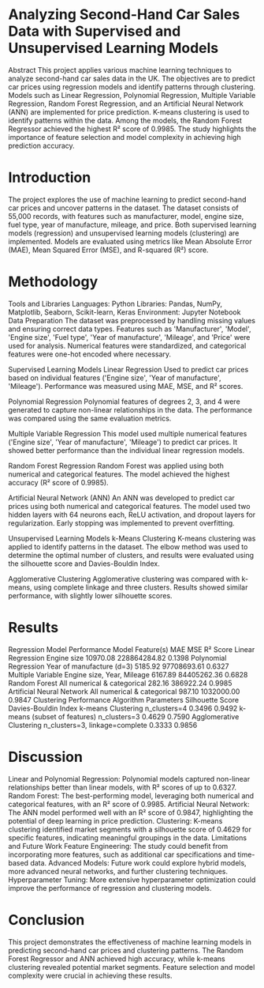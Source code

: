 # Analyzing Second-Hand Car Sales Data with Supervised and Unsupervised Learning Models
Abstract
This project applies various machine learning techniques to analyze second-hand car sales data in the UK. The objectives are to predict car prices using regression models and identify patterns through clustering. Models such as Linear Regression, Polynomial Regression, Multiple Variable Regression, Random Forest Regression, and an Artificial Neural Network (ANN) are implemented for price prediction. K-means clustering is used to identify patterns within the data. Among the models, the Random Forest Regressor achieved the highest R² score of 0.9985. The study highlights the importance of feature selection and model complexity in achieving high prediction accuracy.

# Introduction
The project explores the use of machine learning to predict second-hand car prices and uncover patterns in the dataset. The dataset consists of 55,000 records, with features such as manufacturer, model, engine size, fuel type, year of manufacture, mileage, and price. Both supervised learning models (regression) and unsupervised learning models (clustering) are implemented. Models are evaluated using metrics like Mean Absolute Error (MAE), Mean Squared Error (MSE), and R-squared (R²) score.

# Methodology
Tools and Libraries
Languages: Python
Libraries: Pandas, NumPy, Matplotlib, Seaborn, Scikit-learn, Keras
Environment: Jupyter Notebook
Data Preparation
The dataset was preprocessed by handling missing values and ensuring correct data types. Features such as 'Manufacturer', 'Model', 'Engine size', 'Fuel type', 'Year of manufacture', 'Mileage', and 'Price' were used for analysis. Numerical features were standardized, and categorical features were one-hot encoded where necessary.

Supervised Learning Models
Linear Regression
Used to predict car prices based on individual features ('Engine size', 'Year of manufacture', 'Mileage'). Performance was measured using MAE, MSE, and R² scores.

Polynomial Regression
Polynomial features of degrees 2, 3, and 4 were generated to capture non-linear relationships in the data. The performance was compared using the same evaluation metrics.

Multiple Variable Regression
This model used multiple numerical features ('Engine size', 'Year of manufacture', 'Mileage') to predict car prices. It showed better performance than the individual linear regression models.

Random Forest Regression
Random Forest was applied using both numerical and categorical features. The model achieved the highest accuracy (R² score of 0.9985).

Artificial Neural Network (ANN)
An ANN was developed to predict car prices using both numerical and categorical features. The model used two hidden layers with 64 neurons each, ReLU activation, and dropout layers for regularization. Early stopping was implemented to prevent overfitting.

Unsupervised Learning Models
k-Means Clustering
K-means clustering was applied to identify patterns in the dataset. The elbow method was used to determine the optimal number of clusters, and results were evaluated using the silhouette score and Davies-Bouldin Index.

Agglomerative Clustering
Agglomerative clustering was compared with k-means, using complete linkage and three clusters. Results showed similar performance, with slightly lower silhouette scores.

# Results
Regression Model Performance
Model	Feature(s)	MAE	MSE	R² Score
Linear Regression	Engine size	10970.08	228864284.82	0.1398
Polynomial Regression	Year of manufacture (d=3)	5185.92	97708693.61	0.6327
Multiple Variable	Engine size, Year, Mileage	6167.89	84405262.36	0.6828
Random Forest	All numerical & categorical	282.16	386922.24	0.9985
Artificial Neural Network	All numerical & categorical	987.10	1032000.00	0.9847
Clustering Performance
Algorithm	Parameters	Silhouette Score	Davies-Bouldin Index
k-means Clustering	n_clusters=4	0.3496	0.9492
k-means (subset of features)	n_clusters=3	0.4629	0.7590
Agglomerative Clustering	n_clusters=3, linkage=complete	0.3333	0.9856
# Discussion
Linear and Polynomial Regression: Polynomial models captured non-linear relationships better than linear models, with R² scores of up to 0.6327.
Random Forest: The best-performing model, leveraging both numerical and categorical features, with an R² score of 0.9985.
Artificial Neural Network: The ANN model performed well with an R² score of 0.9847, highlighting the potential of deep learning in price prediction.
Clustering: K-means clustering identified market segments with a silhouette score of 0.4629 for specific features, indicating meaningful groupings in the data.
Limitations and Future Work
Feature Engineering: The study could benefit from incorporating more features, such as additional car specifications and time-based data.
Advanced Models: Future work could explore hybrid models, more advanced neural networks, and further clustering techniques.
Hyperparameter Tuning: More extensive hyperparameter optimization could improve the performance of regression and clustering models.
# Conclusion
This project demonstrates the effectiveness of machine learning models in predicting second-hand car prices and clustering patterns. The Random Forest Regressor and ANN achieved high accuracy, while k-means clustering revealed potential market segments. Feature selection and model complexity were crucial in achieving these results.